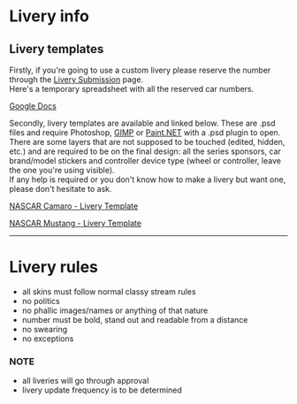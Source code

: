 # Livery info
## Livery templates
Firstly, if you're going to use a custom livery please reserve the number through the [Livery Submission](https://ejsa.space/games/assetto/livery-submit) page.  
Here's a temporary spreadsheet with all the reserved car numbers. 

[Google Docs](https://docs.google.com/spreadsheets/d/1VBlGMenDzSyw7FgVKSSwu8EjR8U9fzolCj8kF4WGozA/edit?usp=sharing)

Secondly, livery templates are available and linked below. These are .psd files and require Photoshop, [GIMP](https://www.gimp.org/) or [Paint.NET](https://www.getpaint.net/) with a .psd plugin to open.  
There are some layers that are not supposed to be touched (edited, hidden, etc.) and are required to be on the final design: all the series sponsors, car brand/model stickers and controller device type (wheel or controller, leave the one you're using visible).  
If any help is required or you don't know how to make a livery but want one, please don't hesitate to ask.

[NASCAR Camaro - Livery Template](http://cosaofficial.pl/download/EJRA/camaro_skin.zip)

[NASCAR Mustang - Livery Template](http://cosaofficial.pl/download/EJRA/mustang_skin.zip)

---

# Livery rules
- all skins must follow normal classy stream rules
- no politics
- no phallic images/names or anything of that nature
- number must be bold, stand out and readable from a distance
- no swearing
- no exceptions

### NOTE
- all liveries will go through approval
- livery update frequency is to be determined
